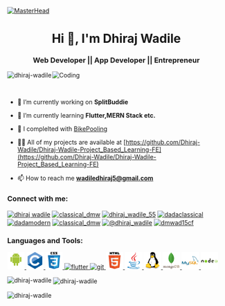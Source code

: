 [![MasterHead](https://1.bp.blogspot.com/-7A4WynwLsMw/XbBpCXG8fHI/AAAAAAAAMt4/uOa1bpLskYgrwGbllhSu2SDj_Mig8SXJQCLcBGAsYHQ/s1600/2000_600px.gif)](https://dhiraj-wadile.io)
<h1 align="center">Hi 👋, I'm Dhiraj Wadile</h1>
<h3 align="center">Web Developer || App Developer || Entrepreneur</h3>
<img align="right" alt="Coding" width="400" src="https://cdn.dribbble.com/users/1162077/screenshots/3848914/media/7ed7d5ca074b48b328150e5a231e8d1f.gif">

<p align="left"> <img src="https://komarev.com/ghpvc/?username=dhiraj-wadile&label=Profile%20views&color=0e75b6&style=flat" alt="dhiraj-wadile" /> </p>

<p align="left"> <a href="https://twitter.com/" target="blank"><img src="https://img.shields.io/twitter/follow/?logo=twitter&style=for-the-badge" alt="" /></a> </p>

- 🔭 I’m currently working on **SplitBuddie**

- 🌱 I’m currently learning **Flutter,MERN Stack etc.**

- 👯 I complelted with [BikePooling](https://github.com/Dhiraj-Wadile/Dhiraj-Wadile-Project_Based_Learning-FE)

- 👨‍💻 All of my projects are available at [https://github.com/Dhiraj-Wadile/Dhiraj-Wadile-Project_Based_Learning-FE](https://github.com/Dhiraj-Wadile/Dhiraj-Wadile-Project_Based_Learning-FE)

- 📫 How to reach me **wadiledhiraj5@gmail.com**

<h3 align="left">Connect with me:</h3>
<p align="left">
<a href="https://linkedin.com/in/dhiraj wadile" target="blank"><img align="center" src="https://raw.githubusercontent.com/rahuldkjain/github-profile-readme-generator/master/src/images/icons/Social/linked-in-alt.svg" alt="dhiraj wadile" height="30" width="40" /></a>
<a href="https://stackoverflow.com/users/classical_dmw" target="blank"><img align="center" src="https://raw.githubusercontent.com/rahuldkjain/github-profile-readme-generator/master/src/images/icons/Social/stack-overflow.svg" alt="classical_dmw" height="30" width="40" /></a>
<a href="https://instagram.com/dhiraj_wadile_55" target="blank"><img align="center" src="https://raw.githubusercontent.com/rahuldkjain/github-profile-readme-generator/master/src/images/icons/Social/instagram.svg" alt="dhiraj_wadile_55" height="30" width="40" /></a>
<a href="https://www.codechef.com/users/dadaclassical" target="blank"><img align="center" src="https://cdn.jsdelivr.net/npm/simple-icons@3.1.0/icons/codechef.svg" alt="dadaclassical" height="30" width="40" /></a>
<a href="https://codeforces.com/profile/dadamodern" target="blank"><img align="center" src="https://raw.githubusercontent.com/rahuldkjain/github-profile-readme-generator/master/src/images/icons/Social/codeforces.svg" alt="dadamodern" height="30" width="40" /></a>
<a href="https://www.leetcode.com/classical_dmw" target="blank"><img align="center" src="https://raw.githubusercontent.com/rahuldkjain/github-profile-readme-generator/master/src/images/icons/Social/leet-code.svg" alt="classical_dmw" height="30" width="40" /></a>
<a href="https://www.hackerearth.com/@dhiraj_wadile" target="blank"><img align="center" src="https://raw.githubusercontent.com/rahuldkjain/github-profile-readme-generator/master/src/images/icons/Social/hackerearth.svg" alt="@dhiraj_wadile" height="30" width="40" /></a>
<a href="https://auth.geeksforgeeks.org/user/dmwad15cf" target="blank"><img align="center" src="https://raw.githubusercontent.com/rahuldkjain/github-profile-readme-generator/master/src/images/icons/Social/geeks-for-geeks.svg" alt="dmwad15cf" height="30" width="40" /></a>
</p>

<h3 align="left">Languages and Tools:</h3>
<p align="left"> <a href="https://developer.android.com" target="_blank" rel="noreferrer"> <img src="https://raw.githubusercontent.com/devicons/devicon/master/icons/android/android-original-wordmark.svg" alt="android" width="40" height="40"/> </a> <a href="https://www.cprogramming.com/" target="_blank" rel="noreferrer"> <img src="https://raw.githubusercontent.com/devicons/devicon/master/icons/c/c-original.svg" alt="c" width="40" height="40"/> </a> <a href="https://www.w3schools.com/css/" target="_blank" rel="noreferrer"> <img src="https://raw.githubusercontent.com/devicons/devicon/master/icons/css3/css3-original-wordmark.svg" alt="css3" width="40" height="40"/> </a> <a href="https://flutter.dev" target="_blank" rel="noreferrer"> <img src="https://www.vectorlogo.zone/logos/flutterio/flutterio-icon.svg" alt="flutter" width="40" height="40"/> </a> <a href="https://git-scm.com/" target="_blank" rel="noreferrer"> <img src="https://www.vectorlogo.zone/logos/git-scm/git-scm-icon.svg" alt="git" width="40" height="40"/> </a> <a href="https://www.w3.org/html/" target="_blank" rel="noreferrer"> <img src="https://raw.githubusercontent.com/devicons/devicon/master/icons/html5/html5-original-wordmark.svg" alt="html5" width="40" height="40"/> </a> <a href="https://www.java.com" target="_blank" rel="noreferrer"> <img src="https://raw.githubusercontent.com/devicons/devicon/master/icons/java/java-original.svg" alt="java" width="40" height="40"/> </a> <a href="https://www.linux.org/" target="_blank" rel="noreferrer"> <img src="https://raw.githubusercontent.com/devicons/devicon/master/icons/linux/linux-original.svg" alt="linux" width="40" height="40"/> </a> <a href="https://www.mongodb.com/" target="_blank" rel="noreferrer"> <img src="https://raw.githubusercontent.com/devicons/devicon/master/icons/mongodb/mongodb-original-wordmark.svg" alt="mongodb" width="40" height="40"/> </a> <a href="https://www.mysql.com/" target="_blank" rel="noreferrer"> <img src="https://raw.githubusercontent.com/devicons/devicon/master/icons/mysql/mysql-original-wordmark.svg" alt="mysql" width="40" height="40"/> </a> <a href="https://nodejs.org" target="_blank" rel="noreferrer"> <img src="https://raw.githubusercontent.com/devicons/devicon/master/icons/nodejs/nodejs-original-wordmark.svg" alt="nodejs" width="40" height="40"/> </a> </p>

<p><img align="left" src="https://github-readme-stats.vercel.app/api/top-langs?username=dhiraj-wadile&show_icons=true&locale=en&layout=compact" alt="dhiraj-wadile" /></p>

<p>&nbsp;<img align="center" src="https://github-readme-stats.vercel.app/api?username=dhiraj-wadile&show_icons=true&locale=en" alt="dhiraj-wadile" /></p>

<p><img align="center" src="https://github-readme-streak-stats.herokuapp.com/?user=dhiraj-wadile&" alt="dhiraj-wadile" /></p>
